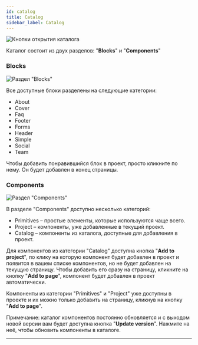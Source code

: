 ```yaml
---
id: catalog
title: Catalog
sidebar_label: Catalog
---
```


![Кнопки открытия каталога](/scr/catalog-general.png)

Каталог состоит из двух разделов: "**Blocks**" и "**Components**"

### Blocks

![Раздел "Blocks"](/scr/catalog-blocks.png)

Все доступные блоки разделены на следующие категории:

-   About
-   Cover
-   Faq
-   Footer
-   Forms
-   Header
-   Simple
-   Social
-   Team

Чтобы добавить понравившийся блок в проект, просто кликните по нему. Он будет добавлен в конец страницы.

### Components

![Раздел "Components"](/scr/catalog-components.png)

В разделе "Components" доступно несколько категорий:

-   Primitives – простые элементы, которые используются чаще всего.
-   Project – компоненты, уже добавленные в текущий проект.
-   Catalog – компоненты из каталога, доступные для добавления в проект.

Для компонентов из категории "Catalog" доступна кнопка "**Add to project**", по клику на которую компонент будет добавлен в проект и появится в вашем списке компонентов, но не будет добавлен на текущую страницу. Чтобы добавить его сразу на страницу, кликните на кнопку "**Add to page**", компонент будет добавлен в проект автоматически.

Компоненты из категории "Primitives" и "Project" уже доступны в проекте и их можно только добавить на страницу, кликнув на кнопку "**Add to page**".

Примечание: каталог компонентов постоянно обновляется и с выходом новой версии вам будет доступна кнопка "**Update version**". Нажмите на неё, чтобы обновить компоненты в каталоге.

---
